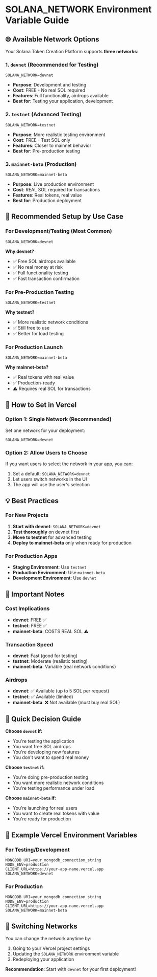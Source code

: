 # SOLANA_NETWORK Environment Variable Guide

## 🌐 Available Network Options

Your Solana Token Creation Platform supports **three networks**:

### 1. `devnet` (Recommended for Testing)
```
SOLANA_NETWORK=devnet
```
- **Purpose**: Development and testing
- **Cost**: FREE - No real SOL required
- **Features**: Full functionality, airdrops available
- **Best for**: Testing your application, development

### 2. `testnet` (Advanced Testing)
```
SOLANA_NETWORK=testnet
```
- **Purpose**: More realistic testing environment
- **Cost**: FREE - Test SOL only
- **Features**: Closer to mainnet behavior
- **Best for**: Pre-production testing

### 3. `mainnet-beta` (Production)
```
SOLANA_NETWORK=mainnet-beta
```
- **Purpose**: Live production environment
- **Cost**: REAL SOL required for transactions
- **Features**: Real tokens, real value
- **Best for**: Production deployment

## 🎯 Recommended Setup by Use Case

### For Development/Testing (Most Common)
```
SOLANA_NETWORK=devnet
```
**Why devnet?**
- ✅ Free SOL airdrops available
- ✅ No real money at risk
- ✅ Full functionality testing
- ✅ Fast transaction confirmation

### For Pre-Production Testing
```
SOLANA_NETWORK=testnet
```
**Why testnet?**
- ✅ More realistic network conditions
- ✅ Still free to use
- ✅ Better for load testing

### For Production Launch
```
SOLANA_NETWORK=mainnet-beta
```
**Why mainnet-beta?**
- ✅ Real tokens with real value
- ✅ Production-ready
- ⚠️ Requires real SOL for transactions

## 🔧 How to Set in Vercel

### Option 1: Single Network (Recommended)
Set one network for your deployment:
```
SOLANA_NETWORK=devnet
```

### Option 2: Allow Users to Choose
If you want users to select the network in your app, you can:
1. Set a default: `SOLANA_NETWORK=devnet`
2. Let users switch networks in the UI
3. The app will use the user's selection

## 💡 Best Practices

### For New Projects
1. **Start with devnet**: `SOLANA_NETWORK=devnet`
2. **Test thoroughly** on devnet first
3. **Move to testnet** for advanced testing
4. **Deploy to mainnet-beta** only when ready for production

### For Production Apps
- **Staging Environment**: Use `testnet`
- **Production Environment**: Use `mainnet-beta`
- **Development Environment**: Use `devnet`

## 🚨 Important Notes

### Cost Implications
- **devnet**: FREE ✅
- **testnet**: FREE ✅  
- **mainnet-beta**: COSTS REAL SOL ⚠️

### Transaction Speed
- **devnet**: Fast (good for testing)
- **testnet**: Moderate (realistic testing)
- **mainnet-beta**: Variable (real network conditions)

### Airdrops
- **devnet**: ✅ Available (up to 5 SOL per request)
- **testnet**: ✅ Available (limited)
- **mainnet-beta**: ❌ Not available (must buy real SOL)

## 🎯 Quick Decision Guide

**Choose `devnet` if:**
- You're testing the application
- You want free SOL airdrops
- You're developing new features
- You don't want to spend real money

**Choose `testnet` if:**
- You're doing pre-production testing
- You want more realistic network conditions
- You're testing performance under load

**Choose `mainnet-beta` if:**
- You're launching for real users
- You want to create real tokens with value
- You're ready for production

## 📝 Example Vercel Environment Variables

### For Testing/Development
```
MONGODB_URI=your_mongodb_connection_string
NODE_ENV=production
CLIENT_URL=https://your-app-name.vercel.app
SOLANA_NETWORK=devnet
```

### For Production
```
MONGODB_URI=your_mongodb_connection_string
NODE_ENV=production
CLIENT_URL=https://your-app-name.vercel.app
SOLANA_NETWORK=mainnet-beta
```

## 🔄 Switching Networks

You can change the network anytime by:
1. Going to your Vercel project settings
2. Updating the `SOLANA_NETWORK` environment variable
3. Redeploying your application

**Recommendation**: Start with `devnet` for your first deployment!